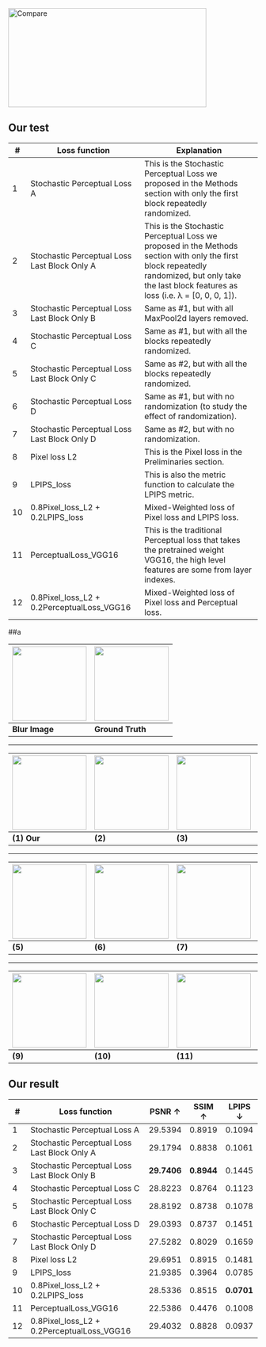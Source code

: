  <img src="https://github.com/user-attachments/assets/1db0f2c4-37bb-4d38-ae97-2cb0be880b39" alt="Compare" width="400" height="200">
 
## Our test
| #  | Loss function                                      | Explanation                                                                                                                                                      |
|----|---------------------------------------------------|------------------------------------------------------------------------------------------------------------------------------------------------------------------|
| 1  | Stochastic Perceptual Loss A                     | This is the Stochastic Perceptual Loss we proposed in the Methods section with only the first block repeatedly randomized.                                        |
| 2  | Stochastic Perceptual Loss Last Block Only A      | This is the Stochastic Perceptual Loss we proposed in the Methods section with only the first block repeatedly randomized, but only take the last block features as loss (i.e. λ = [0, 0, 0, 1]). |
| 3  | Stochastic Perceptual Loss Last Block Only B      | Same as #1, but with all MaxPool2d layers removed.                                                                                                              |
| 4  | Stochastic Perceptual Loss C                     | Same as #1, but with all the blocks repeatedly randomized.                                                                                                      |
| 5  | Stochastic Perceptual Loss Last Block Only C      | Same as #2, but with all the blocks repeatedly randomized.                                                                                                      |
| 6  | Stochastic Perceptual Loss D                     | Same as #1, but with no randomization (to study the effect of randomization).                                                                                   |
| 7  | Stochastic Perceptual Loss Last Block Only D      | Same as #2, but with no randomization.                                                                                                                           |
| 8  | Pixel loss L2                                    | This is the Pixel loss in the Preliminaries section.                                                                                                            |
| 9  | LPIPS_loss                                       | This is also the metric function to calculate the LPIPS metric.                                                                                                 |
| 10 | 0.8Pixel_loss_L2 + 0.2LPIPS_loss                 | Mixed-Weighted loss of Pixel loss and LPIPS loss.                                                                                                               |
| 11 | PerceptualLoss_VGG16                             | This is the traditional Perceptual loss that takes the pretrained weight VGG16, the high level features are some from layer indexes.                  |
| 12 | 0.8Pixel_loss_L2 + 0.2PerceptualLoss_VGG16       | Mixed-Weighted loss of Pixel loss and Perceptual loss.                                                                              |
##a

| <img src="https://github.com/user-attachments/assets/2f19b5b1-8481-43fe-87f8-87e8aac5b12b" width="150" height="150" /> | <img src="https://github.com/user-attachments/assets/dd635e1d-9248-4e9d-aa5a-69ba940d1cdc" width="150" height="150" /> |
|---------------------------------------------------------------------------------------------------------------|---------------------------------------------------------------------------------------------------------------|
| **Blur Image**                                                                                                 | **Ground Truth**                                                                                                 |

---

| <img src="https://github.com/user-attachments/assets/dd635e1d-9248-4e9d-aa5a-69ba940d1cdc" width="150" height="150" /> | <img src="https://github.com/user-attachments/assets/39905bd5-79ca-486d-a730-bf3631e78cc4" width="150" height="150" /> | <img src="https://github.com/user-attachments/assets/959e8fb6-160a-4268-976a-fdd50d16f297" width="150" height="150" /> | <img src="https://github.com/user-attachments/assets/0fb46758-5130-4460-ac90-5371f1f6d02f" width="150" height="150" /> |
|---------------------------------------------------------------------------------------------------------------|---------------------------------------------------------------------------------------------------------------|---------------------------------------------------------------------------------------------------------------|---------------------------------------------------------------------------------------------------------------|
| **(1) Our**                                                                                                    | **(2)**                                                                                                          | **(3)**                                                                                                          | **(4)**                                                                                                           |

---

| <img src="https://github.com/user-attachments/assets/b71a0338-defb-4157-8021-911493893150" width="150" height="150" /> | <img src="https://github.com/user-attachments/assets/41c8bd4e-ab84-41f3-a94e-54eb3807a32b" width="150" height="150" /> | <img src="https://github.com/user-attachments/assets/468c6e47-ab41-4218-8896-1df11a58d753" width="150" height="150" /> | <img src="https://github.com/user-attachments/assets/4b28cdd0-7773-49ff-9d54-7073b0485ee2" width="150" height="150" /> |
|---------------------------------------------------------------------------------------------------------------|---------------------------------------------------------------------------------------------------------------|---------------------------------------------------------------------------------------------------------------|---------------------------------------------------------------------------------------------------------------|
| **(5)**                                                                                                        | **(6)**                                                                                                          | **(7)**                                                                                                          | **(8)**                                                                                                           |

---

| <img src="https://github.com/user-attachments/assets/b0eae76c-4b71-4cef-a39b-29733ba01dce" width="150" height="150" /> | <img src="https://github.com/user-attachments/assets/ed372f3f-a490-4861-9c8d-f22478b025f9" width="150" height="150" /> | <img src="https://github.com/user-attachments/assets/5ba1c0d0-3496-4a0c-8143-0ecf4db9d77c" width="150" height="150" /> | <img src="https://github.com/user-attachments/assets/a5a4d349-ca45-45ee-9099-ab098be1dc67" width="150" height="150" /> |
|---------------------------------------------------------------------------------------------------------------|---------------------------------------------------------------------------------------------------------------|---------------------------------------------------------------------------------------------------------------|---------------------------------------------------------------------------------------------------------------|
| **(9)**                                                                                                        | **(10)**                                                                                                         | **(11)**                                                                                                         | **(12)**                                                                                                          |





## Our result
| #  | Loss function                                      | PSNR ↑  | SSIM ↑  | LPIPS ↓  |
|----|---------------------------------------------------|---------|---------|----------|
| 1  | Stochastic Perceptual Loss A                     | 29.5394 | 0.8919  | 0.1094   |
| 2  | Stochastic Perceptual Loss Last Block Only A      | 29.1794 | 0.8838  | 0.1061   |
| 3  | Stochastic Perceptual Loss Last Block Only B      | **29.7406** | **0.8944** | 0.1445   |
| 4  | Stochastic Perceptual Loss C                     | 28.8223 | 0.8764  | 0.1123   |
| 5  | Stochastic Perceptual Loss Last Block Only C      | 28.8192 | 0.8738  | 0.1078   |
| 6  | Stochastic Perceptual Loss D                     | 29.0393 | 0.8737  | 0.1451   |
| 7  | Stochastic Perceptual Loss Last Block Only D      | 27.5282 | 0.8029  | 0.1659   |
| 8  | Pixel loss L2                                    | 29.6951 | 0.8915  | 0.1481   |
| 9  | LPIPS_loss                                       | 21.9385 | 0.3964  | 0.0785   |
| 10 | 0.8Pixel_loss_L2 + 0.2LPIPS_loss                 | 28.5336 | 0.8515  | **0.0701**|
| 11 | PerceptualLoss_VGG16                             | 22.5386 | 0.4476  | 0.1008   |
| 12 | 0.8Pixel_loss_L2 + 0.2PerceptualLoss_VGG16       | 29.4032 | 0.8828  | 0.0937   |


